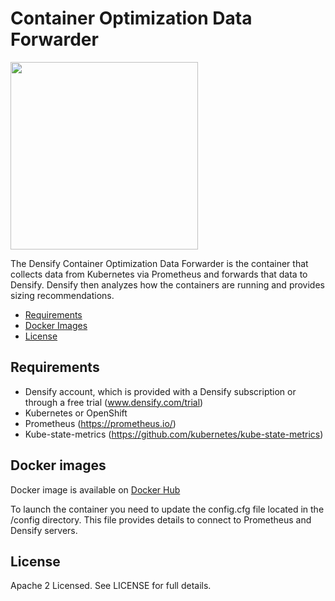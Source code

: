 # Container Optimization Data Forwarder

<img src="https://www.densify.com/wp-content/uploads/densify.png" width="300">

The Densify Container Optimization Data Forwarder is the container that collects data from Kubernetes via Prometheus and forwards that data to Densify. Densify then analyzes how the containers are running and provides sizing recommendations. 

- [Requirements](#requirements)
- [Docker Images](#docker-images)
- [License](#license)

## Requirements

- Densify account, which is provided with a Densify subscription or through a free trial (www.densify.com/trial)
- Kubernetes or OpenShift
- Prometheus (https://prometheus.io/)
- Kube-state-metrics (https://github.com/kubernetes/kube-state-metrics)

## Docker images

Docker image is available on [Docker Hub](https://hub.docker.com/r/densify/container-optimization-data-forwarder)

To launch the container you need to update the config.cfg file located in the /config directory. This file provides details to connect to Prometheus and Densify servers. 

## License

Apache 2 Licensed. See LICENSE for full details.
